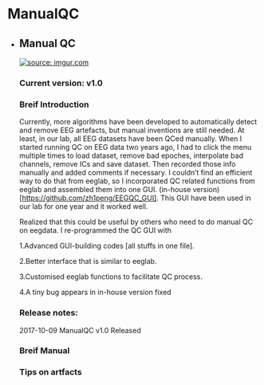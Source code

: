 # ManualQC
* ## Manual QC
  <a href="https://imgur.com/4izPvsv"><img src="https://i.imgur.com/4izPvsv.png" title="source: imgur.com" /></a>

  ### Current version: v1.0
  ### Breif Introduction
  Currently, more algorithms have been developed to automatically detect and remove EEG artefacts, but manual inventions are still needed. At least, in our lab, all EEG datasets have been QCed manually. When I started running QC on EEG data two years ago, I had to click the menu multiple times to load dataset, remove bad epoches, interpolate bad channels, remove ICs and save dataset. Then recorded those info manually and added comments if necessary. I couldn’t find an efficient way to do that from eeglab, so I incorporated QC related functions from eeglab and assembled them into one GUI. (in-house version) [https://github.com/zh1peng/EEGQC_GUI]. This GUI have been used in our lab for one year and it worked well.

  Realized that this could be useful by others who need to do manual QC on eegdata. I re-programmed the QC GUI with

  1.Advanced GUI-building codes [all stuffs in one file].

  2.Better interface that is similar to eeglab.

  3.Customised eeglab functions to facilitate QC process.

  4.A tiny bug appears in in-house version fixed


  ### Release notes:
  2017-10-09 ManualQC v1.0 Released

  ### Breif Manual

  ### Tips on artfacts  ​
